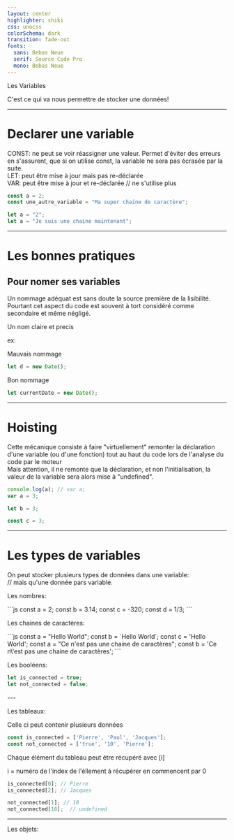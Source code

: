 ```yaml
---
layout: center
highlighter: shiki
css: unocss
colorSchema: dark
transition: fade-out
fonts:
  sans: Bebas Neue
  serif: Source Code Pro
  mono: Bebas Neue
---
```


<div v-click="1">
<p class="text-center text-title-color text-7xl">Les Variables</p>
</div>
<div v-click="2">
C'est ce qui va nous permettre de stocker une données!
</div>

---

<h1 class="text-title-color pb-8">Declarer une variable</h1>

<div v-click="1" class="pb-8">
<span class="text-span-primary text-2xl">CONST:</span> <span class="font-serif text-1xl"> ne peut se voir réassigner une valeur. Permet d'éviter des erreurs en s'assurent, que si on utilise </span> <span class="text-span-primary text-2xl"> const</span>, <span class="font-serif text-1xl">la variable ne sera pas écrasée par la suite.</span> 
</div>

<div v-click="2" class="pb-8">
<span class="text-span-primary text-2xl">LET:</span><span class="font-serif text-1xl"> peut être mise à jour mais pas re-déclarée</span>
</div>

<div v-click="3" class="pb-8">
<span v-mark="{at: 4, color: '#e11d48', type: 'strike-through'}" class="text-span-primary text-2xl">VAR:</span><span class="font-serif text-1xl"> peut être mise à jour et re-déclarée </span>
<span v-click="4" class=" text-gray-500 italic">// ne s'utilise plus </span>
</div> 

<div v-click="5">

```js
const a = 2;
const une_autre_variable = "Ma super chaine de caractère";

let a = "2";
let a = "Je suis une chaine maintenant";
```
</div>

---

<h1 class="text-title-color">Les bonnes pratiques</h1>
<h2 v-click="1" class="pb-5 text-center">Pour nomer ses variables </h2>
<p class="font-serif"> Un nommage adéquat est sans doute la source première de la lisibilité. Pourtant cet aspect du code est souvent à tort considéré comme secondaire et même négligé.</p>

<div v-click="2">
<span class="text-span-primary text-2xl">Un nom claire et precis</span>
<p></p>
<div class="font-serif text-span-accent">
ex: 
</div>

<div class="grid grid-cols-2 gap-4 text-center">
<div>
<p>Mauvais nommage</p>

```js
let d = new Date();
```
</div>
<div>
<p>Bon nommage</p>

```js
let currentDate = new Date();
````

</div>
</div>
</div>


---

<h1 class="text-title-color pb-5">Hoisting</h1>
<div v-click="1" class="text-sm font-serif pb-5"> Cette mécanique consiste à faire "virtuellement" remonter la déclaration d'une variable (ou d'une fonction) tout au haut du code lors de l'analyse du code par le moteur</div>

<div v-click="2" class="quote size-w-160 font-serif"> Mais attention, il ne remonte que la déclaration, et non l'initialisation, la valeur de la variable sera alors mise à "undefined". </div>

<div v-click="3" pt-8>

```js {monaco-run}
console.log(a); // var a; 
var a = 3;

let b = 3;

const c = 3;
```

</div>

---

<div>
<h1 class="text-title-color">Les types de variables</h1>
</div>

<p v-click="1" class="quote size-w-150 font-serif pb-5">
On peut stocker plusieurs types de données dans une variable:
<br>
<span v-click="1" class=" text-gray-500 italic">// mais qu'une donnée pars variable. </span>
</p>

<div class="grid grid-cols-3 gap-4 text-center pt-8">
<div>
<div v-click="2">
<p class="text-span-primary"> Les nombres: </p>
</div>

<div v-click="3">
```js
const a = 2;
const b = 3.14;
const c = -320;
const d = 1/3;
```
</div>
</div>

<div>
<div v-click="4">
<p class="text-span-primary" > Les chaines de caractères: </p>
</div>

<div v-click="5">
```js
const a = "Hello World";
const b = `Hello World`;
const c = 'Hello World';
const a = "Ce n'est pas une chaine de caractères";
const b = 'Ce n\'est pas une chaine de caractères';
```
</div>
</div>

<div>
<div v-click="6">
<p class="text-span-primary" > Les booléens: </p>
</div>

<div v-click="7">

```js
let is_connected = true;
let not_connected = false;
```
</div>
</div>
</div>
---

<div>
<p class="text-span-primary" > Les tableaux: </p>
<p v-click="1" class="font-serif text-sm"> Celle ci peut contenir plusieurs données</p>
</div>

<div v-click="2">

```js
const is_connected = ['Pierre', 'Paul', 'Jacques'];
const not_connected = ['true', '10', 'Pierre'];
```

</div>

<div v-click="3">
<p class="font-serif text-sm">Chaque élément du tableau peut étre récupéré avec [i]</p>
<p class="font-serif text-sm"> i = numéro de l'index de l'éllement à récupérer en commencent par 0</p>
</div>

<div v-click="4">

```js
is_connected[0]; // Pierre
is_connected[2]; // Jacques

not_connected[1]; // 10
not_connected[18];  // undefined
```

</div>

---

<div>
<p class="text-#a3e635" > Les objets: </p>
</div>
